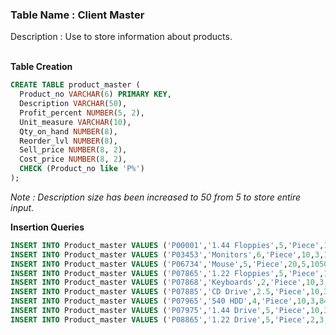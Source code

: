 ### Table Name : Client Master

Description : Use to store information about products.
<br><br>

**Table Creation**

```sql
CREATE TABLE product_master (
  Product_no VARCHAR(6) PRIMARY KEY, 
  Description VARCHAR(50), 
  Profit_percent NUMBER(5, 2), 
  Unit_measure VARCHAR(10), 
  Qty_on_hand NUMBER(8), 
  Reorder_lvl NUMBER(8), 
  Sell_price NUMBER(8, 2), 
  Cost_price NUMBER(8, 2),
  CHECK (Product_no like 'P%')
);
```

_Note : Description size has been increased to 50 from 5 to store entire input._

**Insertion Queries**

```sql
INSERT INTO Product_master VALUES ('P00001','1.44 Floppies',5,'Piece',100,20,525500);
INSERT INTO Product_master VALUES ('P03453','Monitors',6,'Piece',10,3,1200011200);
INSERT INTO Product_master VALUES ('P06734','Mouse',5,'Piece',20,5,1050,500); 
INSERT INTO Product_master VALUES ('P07865','1.22 Floppies',5,'Piece',100,20,525,500);
INSERT INTO Product_master VALUES ('P07868','Keyboards',2,'Piece',10,3,3150,3050); 
INSERT INTO Product_master VALUES ('P07885','CD Drive',2.5,'Piece',10,3,5250,5100);
INSERT INTO Product_master VALUES ('P07965','540 HDD',4,'Piece',10,3,8400,8000); 
INSERT INTO Product_master VALUES ('P07975','1.44 Drive',5,'Piece',10,3,1050,1000);
INSERT INTO Product_master VALUES ('P08865','1.22 Drive',5,'Piece',2,3,1050,1000);
```
